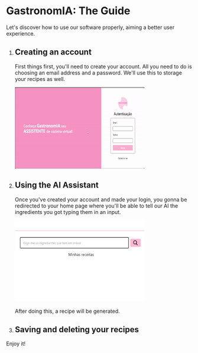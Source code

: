 <h1>GastronomIA: The Guide</h1> 
<p>Let's discover how to use our software properly, aiming a better user experience.</p>
<ol>
  <li>
    <h2>Creating an account</h2>
    <p>First things first, you'll need to create your account. All you need to do is choosing an email address and a password. We'll use this to storage your recipes as well.      </p>
    <img src="https://github.com/PedroTintino/GastronomIA/blob/main/gastronomia-gif.gif" alt="An usage preview" width="350" height="220">
  </li>
  <li>
    <h2>Using the AI Assistant</h2>
    <p>Once you've created your account and made your login, you gonna be redirected to your home page where you'll be able to tell our AI the ingredients you got typing them       in an input.</p> 
     <img src="https://github.com/PedroTintino/GastronomIA/blob/main/input-preview.png" alt="Input example" width="350" height="220">
    <p>After doing this, a recipe will be generated.</p>
  </li>
  <li><h2>Saving and deleting your recipes</h2></li>
</ol>
<p>Enjoy it!</p>
